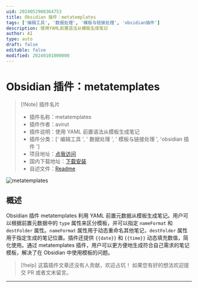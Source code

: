 ```yaml
---
uid: 2024052908364753
title: Obsidian 插件：metatemplates
tags: ['编辑工具', '数据处理', '模板与链接处理', 'obsidian插件']
description: 使用YAML前置语法从模板生成笔记
author: AI
type: auto
draft: false
editable: false
modified: 20240101000000
---
```


# Obsidian 插件：metatemplates

> [!Note] 插件名片
> - 插件名称：metatemplates
> - 插件作者：avirut
> - 插件说明：使用 YAML 前置语法从模板生成笔记
> - 插件分类：[' 编辑工具 ', ' 数据处理 ', ' 模板与链接处理 ', 'obsidian 插件 ']
> - 项目地址：[点我访问](https://github.com/avirut/obsidian-metatemplates)
> - 国内下载地址：[下载安装](https://pkmer.cn/products/plugin/pluginMarket/?obsidian-metatemplates)
> - 自述文件：[Readme](https://ghproxy.net/https://raw.githubusercontent.com/avirut/obsidian-metatemplates/master/README.md)

![metatemplates](https://cdn.pkmer.cn/covers/obsidian-metatemplates.png!pkmer)

## 概述

Obsidian 插件 metatemplates 利用 YAML 前置元数据从模板生成笔记。用户可以根据前置元数据中的 `type` 属性来区分模板，并可以指定 `nameFormat` 和 `destFolder` 属性。`nameFormat` 属性用于动态重命名其他笔记，`destFolder` 属性用于指定生成的笔记位置。插件还提供 `{{date}}` 和 `{{time}}` 动态填充数值，简化使用。通过 metatemplates 插件，用户可以更方便地生成符合自己需求的笔记模板，解决了在 Obsidian 中使用模板的问题。

> [!help]
> 这篇插件文章还没有人贡献，欢迎占坑！
> 如果您有好的想法欢迎提交 PR 或者文末留言。

---



